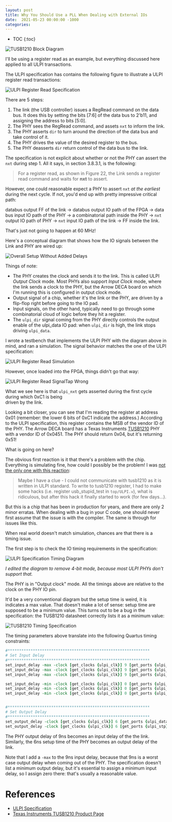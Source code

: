 ```yaml
---
layout: post
title: Why You Should Use a PLL When Dealing with External IOs
date:  2021-05-23 00:00:00 -1000
categories:
---
```


* TOC
{:toc}

![TUSB1210 Block Diagram](/assets/io_timings/tusb1210_block_diagram.png)


I'll be using a register read as an example, but everything discussed here applied to all ULPI transactions.

The ULPI specification has contains the following figure to illustrate a ULPI register read transactions:

![ULPI Register Read Specification](/assets/io_timings/ulpi_register_read_specification.png)

There are 5 steps:

1. The link (the USB controller) issues a RegRead command on the data bus. It does this by setting the
   bits [7:6] of the data bus to 2'b11, and assigning the address to bits [5:0].
1. The PHY sees the RegRead command, and assets `nxt` to inform the link.
1. The PHY asserts `dir` to turn around the direction of the data bus and take control of it.
1. The PHY drives the value of the desired register to the bus.
1. The PHY deasserts `dir` return control of the data bus to the link.

The specification is not explicit about whether or not the PHY can assert the `nxt` during step 1.
All it says, in section 3.8.3.1, is the following:

> For a register read, as shown in Figure 22, the Link sends a register read command and waits
> for **nxt** to assert.

However, one could reasonable expect a PHY to assert `nxt` *at the earliest* during the next cycle. If not, 
you'd end up with pretty impressive critical path: 

databus output FF of the link -> databus output IO path of the FPGA -> data bus input IO path of the PHY 
-> a combinatorial path inside the PHY -> `nxt` output IO path of PHY -> `nxt` input IO path of the link
-> FF inside the link.
 
That's just not going to happen at 60 MHz!

Here's a conceptual diagram that shows how the IO signals between the Link and PHY are wired up:

![Overall Setup Without Added Delays](/assets/io_timings/io_timings-overall_setup_no_delays.svg)

Things of note:

* The PHY creates the clock and sends it to the link. This is called ULPI *Output Clock* mode.
  Most PHYs also support *Input Clock* mode, where the link sends a clock to the PHY, but the
  Arrow DECA board on which I'm running this is configured in output clock mode.
* Output signal of a chip, whether it's the link or the PHY, are driven by a flip-flop
  right before going to the IO pad.
* Input signals, on the other hand, typically need to go through some combinatorial cloud
  of logic before they hit a register.
* The `ulpi_dir` signal coming from the PHY directly controls the output enable of the 
  ulpi_data IO pad: when `ulpi_dir` is high, the link stops driving `ulpi_data`.

I wrote a testbench that implements the ULPI PHY with the diagram above in mind, and ran a simulation.
The signal behavior matches the one of the ULPI specification:

![ULPI Register Read Simulation](/assets/io_timings/ulpi_register_read_simulation_correct.png)

However, once loaded into the FPGA, things didn't go that way:

![ULPI Register Read SignalTap Wrong](/assets/io_timings/ulpi_register_read_signaltap_wrong.png)

What we see here is that `ulpi_nxt` gets asserted during the first cycle during which 0xC1 is being  
driven by the link.

Looking a bit closer, you can see that I'm reading the register at address 0x01 (remember: the
lower 6 bits of 0xC1 indicate the address.) According to the ULPI specification, this register 
contains the MSB of the vendor ID of the PHY. The Arrow DECA board has a Texas Instruments 
[TUSB1210](https://www.ti.com/product/TUSB1210) PHY with a vendor ID of 0x0451. The PHY should return 0x04, 
but it's returning 0x51!

What is going on here?

The obvious first reaction is it that there's a problem with the chip. Everything is simulating fine,
how could I possibly be the problem! I was 
[not the only one with this reaction](https://community.intel.com/t5/Intel-Quartus-Prime-Software/Strange-code-behavior-once-it-works-once-not/m-p/253916/highlight/true?profile.language=ja):

> Maybe I have a clue - I could not communicate with tusb1210 as it is written in ULPI standard. To write to tusb1210 register, 
> I had to make some hacks (i.e. register usb_stupid_test in `top/ULPI.v`), what is ridiculous, but after this hack it finally 
> started to work (for few days...).

But this is a chip that has been in production for years, and there are only 2 minor erratas. When
dealing with a bug in your C code, one should never first assume that the issue is with the compiler.
The same is through for issues like this.

When real world doesn't match simulation, chances are that there is a timing issue.

The first step is to check the IO timing requirements in the specification:

![ULPI Specification Timing Diagram](/assets/io_timings/ulpi_io_timing_specification.png)

*I edited the diagram to remove 4-bit mode, because most ULPI PHYs don't support that.*

The PHY is in "Output clock" mode. All the timings above are relative to the clock on the 
PHY IO pin.

It'd be a very conventional diagram but the setup time is weird, it is
indicates a max value. That doesn't make a lot of sense: setup time are supposed
to be a minimum value. This turns out to be a bug in the specification: the TUSB1210
datasheet correctly lists it as a minimum value:

![TUSB1210 Timing Specification](/assets/io_timings/tusb1210_timing_specification.png)

The timing parameters above translate into the following Quartus timing constraints:

```tcl
#**************************************************************
# Set Input Delay
#**************************************************************
set_input_delay -max -clock [get_clocks {ulpi_clk}] 9 [get_ports {ulpi_data[*]}]
set_input_delay -max -clock [get_clocks {ulpi_clk}] 9 [get_ports {ulpi_direction}]
set_input_delay -max -clock [get_clocks {ulpi_clk}] 9 [get_ports {ulpi_nxt}]

set_input_delay -min -clock [get_clocks {ulpi_clk}] 0 [get_ports {ulpi_data[*]}]
set_input_delay -min -clock [get_clocks {ulpi_clk}] 0 [get_ports {ulpi_direction}]
set_input_delay -min -clock [get_clocks {ulpi_clk}] 0 [get_ports {ulpi_nxt}]


#**************************************************************
# Set Output Delay
#**************************************************************
set_output_delay -clock [get_clocks {ulpi_clk}] 6 [get_ports {ulpi_data[*]}]
set_output_delay -clock [get_clocks {ulpi_clk}] 6 [get_ports {ulpi_stp}]
```

The PHY output delay of 9ns becomes an input delay of the the link. Similarly, the
6ns setup time of the PHY becomes an output delay of the link.

Note that I add a `-max` to the 9ns input delay, because that 9ns
is a worst case output delay when coming out of the PHY. The specification
doesn't list a minimum output delay, but it's essential to assign a minimum
input delay, so I assign zero there: that's usually a reasonable value.



# References

* [ULPI Specification](https://www.sparkfun.com/datasheets/Components/SMD/ULPI_v1_1.pdf)
* [Texas Instruments TUSB1210 Product Page](https://www.ti.com/product/TUSB1210)

